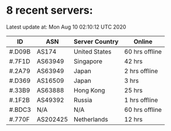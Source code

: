 # 8 recent servers:

Latest update at: Mon Aug 10 02:10:12 UTC 2020

| ID | ASN | Server Country | Online |
| -- | --- | -------------- | ------ |
| #.D09B | AS174 | United States | 60 hrs offline |
| #.7F1D | AS63949 | Singapore | 42 hrs |
| #.2A79 | AS63949 | Japan | 2 hrs offline |
| #.D369 | AS16509 | Japan | 3 hrs |
| #.33B9 | AS63888 | Hong Kong | 25 hrs |
| #.1F2B | AS49392 | Russia | 1 hrs offline |
| #.BDC3 | N/A | N/A | 60 hrs offline |
| #.770F | AS202425 | Netherlands | 12 hrs |

